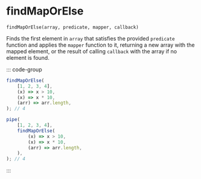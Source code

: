 # findMapOrElse

`findMapOrElse(array, predicate, mapper, callback)`

Finds the first element in `array` that satisfies the provided `predicate` function and applies the `mapper` function to it, returning a new array with the mapped element, or the result of calling `callback` with the array if no element is found.

::: code-group

```ts [data-first]
findMapOrElse(
    [1, 2, 3, 4],
    (x) => x > 10,
    (x) => x * 10,
    (arr) => arr.length,
); // 4
```

```ts [data-last]
pipe(
    [1, 2, 3, 4],
    findMapOrElse(
        (x) => x > 10,
        (x) => x * 10,
        (arr) => arr.length,
    ),
); // 4
```

:::

